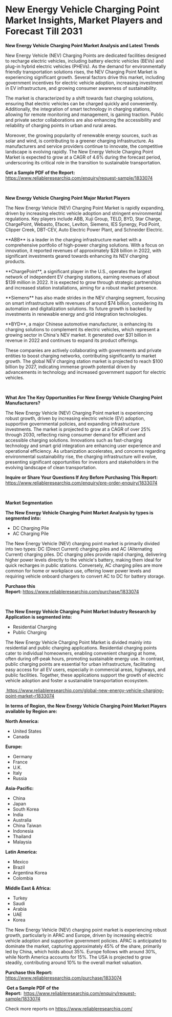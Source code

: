 <p><h1>New Energy Vehicle Charging Point Market Insights, Market Players and Forecast Till 2031</h1></p><p><strong>New Energy Vehicle Charging Point Market Analysis and Latest Trends</strong></p>
<p><p>New Energy Vehicle (NEV) Charging Points are dedicated facilities designed to recharge electric vehicles, including battery electric vehicles (BEVs) and plug-in hybrid electric vehicles (PHEVs). As the demand for environmentally friendly transportation solutions rises, the NEV Charging Point Market is experiencing significant growth. Several factors drive this market, including government incentives for electric vehicle adoption, increasing investment in EV infrastructure, and growing consumer awareness of sustainability.</p><p>The market is characterized by a shift towards fast charging solutions, ensuring that electric vehicles can be charged quickly and conveniently. Additionally, the integration of smart technology in charging stations, allowing for remote monitoring and management, is gaining traction. Public and private sector collaborations are also enhancing the accessibility and reliability of charging points in urban and rural areas.</p><p>Moreover, the growing popularity of renewable energy sources, such as solar and wind, is contributing to a greener charging infrastructure. As manufacturers and service providers continue to innovate, the competitive landscape is evolving rapidly. The New Energy Vehicle Charging Point Market is expected to grow at a CAGR of 4.6% during the forecast period, underscoring its critical role in the transition to sustainable transportation.</p></p>
<p><strong>Get a Sample PDF of the Report:&nbsp;</strong> <a href="https://www.reliableresearchiq.com/enquiry/request-sample/1833074?utm_campaign=103&utm_medium=2&utm_source=Github&utm_content=ia&utm_term=01012025&utm_id=new-energy-vehicle-charging-point">https://www.reliableresearchiq.com/enquiry/request-sample/1833074</a></p>
<p>&nbsp;</p>
<p><strong>New Energy Vehicle Charging Point Major Market Players</strong></p>
<p><p>The New Energy Vehicle (NEV) Charging Point Market is rapidly expanding, driven by increasing electric vehicle adoption and stringent environmental regulations. Key players include ABB, Xuji Group, TELD, BYD, Star Charge, ChargePoint, Webasto, Efacec, Leviton, Siemens, IES Synergy, Pod Point, Clipper Creek, DBT-CEV, Auto Electric Power Plant, and Schneider Electric. </p><p>**ABB** is a leader in the charging infrastructure market with a comprehensive portfolio of high-power charging solutions. With a focus on innovation, it reported revenues of approximately $28 billion in 2022, with significant investments geared towards enhancing its NEV charging products.</p><p>**ChargePoint**, a significant player in the U.S., operates the largest network of independent EV charging stations, earning revenues of about $139 million in 2022. It is expected to grow through strategic partnerships and increased station installations, aiming for a robust market presence.</p><p>**Siemens** has also made strides in the NEV charging segment, focusing on smart infrastructure with revenues of around $74 billion, considering its automation and digitalization solutions. Its future growth is backed by investments in renewable energy and grid integration technologies.</p><p>**BYD**, a major Chinese automotive manufacturer, is enhancing its charging solutions to complement its electric vehicles, which represent a growing sector in China's NEV market. It generated over $31 billion in revenue in 2022 and continues to expand its product offerings.</p><p>These companies are actively collaborating with governments and private entities to boost charging networks, contributing significantly to market growth. The global NEV charging station market is projected to reach $100 billion by 2027, indicating immense growth potential driven by advancements in technology and increased government support for electric vehicles.</p></p>
<p>&nbsp;</p>
<p><strong>What Are The Key Opportunities For New Energy Vehicle Charging Point Manufacturers?</strong></p>
<p><p>The New Energy Vehicle (NEV) Charging Point market is experiencing robust growth, driven by increasing electric vehicle (EV) adoption, supportive governmental policies, and expanding infrastructure investments. The market is projected to grow at a CAGR of over 25% through 2030, reflecting rising consumer demand for efficient and accessible charging solutions. Innovations such as fast-charging technology and smart grid integration are enhancing user experience and operational efficiency. As urbanization accelerates, and concerns regarding environmental sustainability rise, the charging infrastructure will evolve, presenting significant opportunities for investors and stakeholders in the evolving landscape of clean transportation.</p></p>
<p><strong>Inquire or Share Your Questions If Any Before Purchasing This Report:</strong> <a href="https://www.reliableresearchiq.com/enquiry/pre-order-enquiry/1833074?utm_campaign=103&utm_medium=2&utm_source=Github&utm_content=ia&utm_term=01012025&utm_id=new-energy-vehicle-charging-point">https://www.reliableresearchiq.com/enquiry/pre-order-enquiry/1833074</a></p>
<p>&nbsp;</p>
<p><strong>Market Segmentation</strong></p>
<p><strong>The New Energy Vehicle Charging Point Market Analysis by types is segmented into:</strong></p>
<p><ul><li>DC Charging Pile</li><li>AC Charging Pile</li></ul></p>
<p><p>The New Energy Vehicle (NEV) charging point market is primarily divided into two types: DC (Direct Current) charging piles and AC (Alternating Current) charging piles. DC charging piles provide rapid charging, delivering higher power levels directly to the vehicle's battery, making them ideal for quick recharges in public stations. Conversely, AC charging piles are more common for home or workplace use, offering lower power levels and requiring vehicle onboard chargers to convert AC to DC for battery storage.</p></p>
<p><strong>Purchase this Report:&nbsp;</strong><a href="https://www.reliableresearchiq.com/purchase/1833074?utm_campaign=103&utm_medium=2&utm_source=Github&utm_content=ia&utm_term=01012025&utm_id=new-energy-vehicle-charging-point">https://www.reliableresearchiq.com/purchase/1833074</a></p>
<p>&nbsp;</p>
<p><strong>The New Energy Vehicle Charging Point Market Industry Research by Application is segmented into:</strong></p>
<p><ul><li>Residential Charging</li><li>Public Charging</li></ul></p>
<p><p>The New Energy Vehicle Charging Point Market is divided mainly into residential and public charging applications. Residential charging points cater to individual homeowners, enabling convenient charging at home, often during off-peak hours, promoting sustainable energy use. In contrast, public charging points are essential for urban infrastructure, facilitating easy access for all EV users, especially in commercial areas, highways, and public facilities. Together, these applications support the growth of electric vehicle adoption and foster a sustainable transportation ecosystem.</p></p>
<p><a href="https://www.reliableresearchiq.com/global-new-energy-vehicle-charging-point-market-r1833074?utm_campaign=103&utm_medium=2&utm_source=Github&utm_content=ia&utm_term=01012025&utm_id=new-energy-vehicle-charging-point">&nbsp;https://www.reliableresearchiq.com/global-new-energy-vehicle-charging-point-market-r1833074</a></p>
<p><strong>In terms of Region, the New Energy Vehicle Charging Point Market Players available by Region are:</strong></p>
<p>
    <p> <strong> North America: </strong>
        <ul>
            <li>United States</li>
            <li>Canada</li>
        </ul>
        </p> 
    <p> <strong> Europe: </strong>
        <ul>
            <li>Germany</li>
            <li>France</li>
            <li>U.K.</li>
            <li>Italy</li>
            <li>Russia</li>
        </ul>
        </p> 
    <p> <strong> Asia-Pacific: </strong>
        <ul>
            <li>China</li>
            <li>Japan</li>
            <li>South Korea</li>
            <li>India</li>
            <li>Australia</li>
            <li>China Taiwan</li>
            <li>Indonesia</li>
            <li>Thailand</li>
            <li>Malaysia</li>
        </ul>
        </p> 
    <p> <strong> Latin America: </strong>
        <ul>
            <li>Mexico</li>
            <li>Brazil</li>
            <li>Argentina Korea</li>
            <li>Colombia</li>
        </ul>
        </p> 
    <p> <strong> Middle East & Africa: </strong>
        <ul>
            <li>Turkey</li>
            <li>Saudi</li>
            <li>Arabia</li>
            <li>UAE</li>
            <li>Korea</li>
        </ul>
    </p>
    </p>
<p><p>The New Energy Vehicle (NEV) charging point market is experiencing robust growth, particularly in APAC and Europe, driven by increasing electric vehicle adoption and supportive government policies. APAC is anticipated to dominate the market, capturing approximately 45% of the share, primarily led by China, which holds about 35%. Europe follows with around 30%, while North America accounts for 15%. The USA is projected to grow steadily, contributing around 10% to the overall market valuation.</p></p>
<p><strong>Purchase this Report: </strong><a href="https://www.reliableresearchiq.com/purchase/1833074?utm_campaign=103&utm_medium=2&utm_source=Github&utm_content=ia&utm_term=01012025&utm_id=new-energy-vehicle-charging-point">https://www.reliableresearchiq.com/purchase/1833074</a></p>
<p>&nbsp;<strong>Get a Sample PDF of the Report:&nbsp;&nbsp;</strong><a href="https://www.reliableresearchiq.com/enquiry/request-sample/1833074?utm_campaign=103&utm_medium=2&utm_source=Github&utm_content=ia&utm_term=01012025&utm_id=new-energy-vehicle-charging-point">https://www.reliableresearchiq.com/enquiry/request-sample/1833074</a></p>
<p><strong></strong></p>
<p>Check more reports on <a href="https://www.reliableresearchiq.com/?utm_campaign=103&utm_medium=2&utm_source=Github&utm_content=ia&utm_term=01012025&utm_id=new-energy-vehicle-charging-point">https://www.reliableresearchiq.com/</a></p>